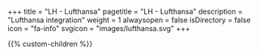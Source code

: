 +++
title = "LH - Lufthansa"
pagetitle = "LH - Lufthansa"
description = "Lufthansa integration"
weight = 1
alwaysopen = false
isDirectory = false
icon = "fa-info"
svgicon = "images/lufthansa.svg"
+++

{{% custom-children %}}